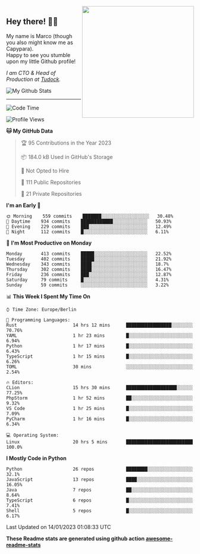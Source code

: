 <img src="https://capypara.de/para_logo.png?a=13" align="right" width="300">

## Hey there! 👋🙃
My name is Marco (though you also might know me as Capypara).  
Happy to see you stumble upon my little Github profile!

*I am CTO & Head of Production at <a href="http://tudock.de">Tudock</a>.*


![My Github Stats](https://github-readme-stats.vercel.app/api?username=theCapypara&show_icons=true&title_color=8ea106&text_color=ffffff&icon_color=8ea106&bg_color=2F343F&hide_border=1)

---
<!--START_SECTION:waka-->
![Code Time](http://img.shields.io/badge/Code%20Time-2%2C037%20hrs%2011%20mins-blue)

![Profile Views](http://img.shields.io/badge/Profile%20Views-4-blue)

**🐱 My GitHub Data** 

> 🏆 95 Contributions in the Year 2023
 > 
> 📦 184.0 kB Used in GitHub's Storage 
 > 
> 🚫 Not Opted to Hire
 > 
> 📜 111 Public Repositories 
 > 
> 🔑 21 Private Repositories  
 > 
**I'm an Early 🐤** 

```text
🌞 Morning    559 commits    ███████░░░░░░░░░░░░░░░░░░   30.48% 
🌆 Daytime    934 commits    ████████████░░░░░░░░░░░░░   50.93% 
🌃 Evening    229 commits    ███░░░░░░░░░░░░░░░░░░░░░░   12.49% 
🌙 Night      112 commits    █░░░░░░░░░░░░░░░░░░░░░░░░   6.11%

```
📅 **I'm Most Productive on Monday** 

```text
Monday       413 commits    █████░░░░░░░░░░░░░░░░░░░░   22.52% 
Tuesday      402 commits    █████░░░░░░░░░░░░░░░░░░░░   21.92% 
Wednesday    343 commits    ████░░░░░░░░░░░░░░░░░░░░░   18.7% 
Thursday     302 commits    ████░░░░░░░░░░░░░░░░░░░░░   16.47% 
Friday       236 commits    ███░░░░░░░░░░░░░░░░░░░░░░   12.87% 
Saturday     79 commits     █░░░░░░░░░░░░░░░░░░░░░░░░   4.31% 
Sunday       59 commits     ░░░░░░░░░░░░░░░░░░░░░░░░░   3.22%

```


📊 **This Week I Spent My Time On** 

```text
⌚︎ Time Zone: Europe/Berlin

💬 Programming Languages: 
Rust                     14 hrs 12 mins      █████████████████░░░░░░░░   70.76% 
YAML                     1 hr 23 mins        █░░░░░░░░░░░░░░░░░░░░░░░░   6.94% 
Python                   1 hr 17 mins        █░░░░░░░░░░░░░░░░░░░░░░░░   6.43% 
TypeScript               1 hr 15 mins        █░░░░░░░░░░░░░░░░░░░░░░░░   6.26% 
TOML                     30 mins             ░░░░░░░░░░░░░░░░░░░░░░░░░   2.54%

🔥 Editors: 
CLion                    15 hrs 30 mins      ███████████████████░░░░░░   77.25% 
PhpStorm                 1 hr 52 mins        ██░░░░░░░░░░░░░░░░░░░░░░░   9.32% 
VS Code                  1 hr 25 mins        █░░░░░░░░░░░░░░░░░░░░░░░░   7.09% 
PyCharm                  1 hr 16 mins        █░░░░░░░░░░░░░░░░░░░░░░░░   6.34%

💻 Operating System: 
Linux                    20 hrs 5 mins       █████████████████████████   100.0%

```

**I Mostly Code in Python** 

```text
Python                   26 repos            ████████░░░░░░░░░░░░░░░░░   32.1% 
JavaScript               13 repos            ████░░░░░░░░░░░░░░░░░░░░░   16.05% 
Java                     7 repos             ██░░░░░░░░░░░░░░░░░░░░░░░   8.64% 
TypeScript               6 repos             █░░░░░░░░░░░░░░░░░░░░░░░░   7.41% 
Shell                    5 repos             █░░░░░░░░░░░░░░░░░░░░░░░░   6.17%

```



 Last Updated on 14/01/2023 01:08:33 UTC
<!--END_SECTION:waka-->

**These Readme stats are generated using github action [awesome-readme-stats](https://github.com/anmol098/waka-readme-stats)**
